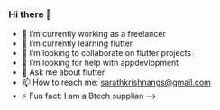 ### Hi there 👋
- 🔭 I’m currently working as a freelancer
- 🌱 I’m currently learning flutter
- 👯 I’m looking to collaborate on flutter projects
- 🤔 I’m looking for help with appdevlopment
- 💬 Ask me about flutter
- 📫 How to reach me: sarathkrishnangs@gmail.com
- ⚡ Fun fact: I am a Btech supplian
-->
